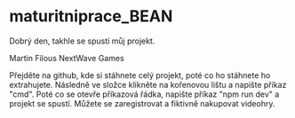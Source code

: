 # maturitniprace_BEAN
Dobrý den, takhle se spustí můj projekt.

Martin Filous  NextWave Games

Přejděte na github, kde si stáhnete celý projekt, poté co ho stáhnete ho extrahujete. Následně ve složce klikněte na kořenovou lištu a napište příkaz "cmd". Poté co se otevře příkazová řádka, napište příkaz "npm run dev" a projekt se spustí. Můžete se zaregistrovat a fiktivně nakupovat videohry.




